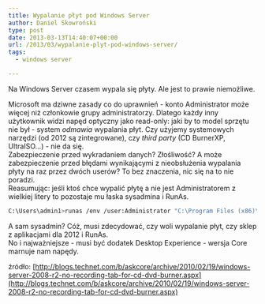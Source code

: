 ```yaml
---
title: Wypalanie płyt pod Windows Server
author: Daniel Skowroński
type: post
date: 2013-03-13T14:40:07+00:00
url: /2013/03/wypalanie-plyt-pod-windows-server/
tags:
  - windows server

---
```

Na Windows Server czasem wypala się płyty. Ale jest to prawie niemożliwe.  
<!--break-->

  
Microsoft ma dziwne zasady co do uprawnień - konto Administrator może więcej niż członkowie grupy administratorzy. Dlatego każdy inny użytkownik widzi napęd optyczny jako read-only: jaki by to model sprzętu nie był - system _odmawia_ wypalania płyt. Czy użyjemy systemowych narzędzi (od 2012 są zintegrowane), czy _third party_ (CD BurnerXP, UltraISO...) - nie da się.  
Zabezpieczenie przed wykradaniem danych? Złośliwość? A może zabezpieczenie przed błędami wynikającymi z nieobsłużenia wypalania płyty na raz przez dwóch userów? To bez znaczenia, nic się na to nie poradzi.  
Reasumując: jeśli ktoś chce wypalić płytę a nie jest Administratorem z wielkiej litery to pozostaje mu łaska sysadmina i RunAs.

```bash
C:\Users\admin1>runas /env /user:Administrator "C:\Program Files (x86)\UltraISO\UltraISO.exe"

```


A sam sysadmin? Cóż, musi zdecydować, czy woli wypalanie płyt, czy sklep z aplikacjami dla 2012 i RunAs.  
No i najważniejsze - musi być dodatek Desktop Experience - wersja Core marnuje nam napędy.

źródło: [http://blogs.technet.com/b/askcore/archive/2010/02/19/windows-server-2008-r2-no-recording-tab-for-cd-dvd-burner.aspx](http://blogs.technet.com/b/askcore/archive/2010/02/19/windows-server-2008-r2-no-recording-tab-for-cd-dvd-burner.aspx)